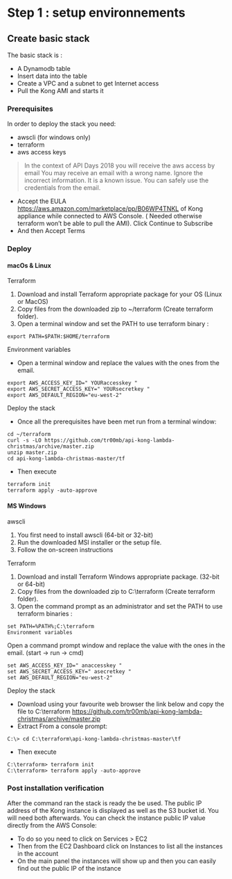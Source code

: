 
# Step 1 : setup environnements

## Create basic stack
The basic stack is :
- A Dynamodb table
- Insert data into the table
- Create a VPC and a subnet to get Internet access
- Pull the Kong AMI and starts it

### Prerequisites
In order to deploy the stack you need:
- awscli (for windows only)
- terraform
- aws access keys

>In the context of API Days 2018 you will receive the aws access by email
>You may receive an email with a wrong name. Ignore the incorrect information. It is a known issue.
>You can safely use the credentials from the email.

- Accept the EULA https://aws.amazon.com/marketplace/pp/B06WP4TNKL of Kong
appliance while connected to AWS Console. ( Needed otherwise terraform won’t be able
to pull the AMI). Click Continue to Subscribe
- And then Accept Terms

### Deploy
#### macOs & Linux
Terraform
1. Download and install Terraform appropriate package for your OS (Linux or MacOS)
2. Copy files from the downloaded zip to ~/terraform (Create terraform folder).
3. Open a terminal window and set the PATH to use terraform binary :
```
export PATH=$PATH:$HOME/terraform
````

Environment variables
- Open a terminal window and replace the values with the ones from the email.
````
export AWS_ACCESS_KEY_ID=" YOURaccesskey "
export AWS_SECRET_ACCESS_KEY=" YOURsecretkey "
export AWS_DEFAULT_REGION="eu-west-2"
`````

Deploy the stack
- Once all the prerequisites have been met run from a terminal window:
````
cd ~/terraform
curl -s -LO https://github.com/tr00mb/api-kong-lambda-christmas/archive/master.zip
unzip master.zip
cd api-kong-lambda-christmas-master/tf
````

- Then execute
````
terraform init
terraform apply -auto-approve
````
#### MS Windows
awscli
1. You first need to install awscli (64-bit or 32-bit)
2. Run the downloaded MSI installer or the setup file.
3. Follow the on-screen instructions

Terraform
1. Download and install Terraform Windows appropriate package. (32-bit or 64-bit)
2. Copy files from the downloaded zip to C:\terraform (Create terraform folder).
3. Open the command prompt as an administrator and set the PATH to use terraform binaries :
````
set PATH=%PATH%;C:\terraform
Environment variables
````
Open a command prompt window and replace the value with the ones in the email.
(start -> run -> cmd)
````
set AWS_ACCESS_KEY_ID=" anaccesskey "
set AWS_SECRET_ACCESS_KEY=" asecretkey "
set AWS_DEFAULT_REGION="eu-west-2"
````

Deploy the stack
- Download using your favourite web browser the link below and copy the file to
C:\terraform
https://github.com/tr00mb/api-kong-lambda-christmas/archive/master.zip
- Extract
From a console prompt:
`````
C:\> cd C:\terraform\api-kong-lambda-christmas-master\tf
`````
- Then execute
`````
C:\terraform> terraform init
C:\terraform> terraform apply -auto-approve
`````
### Post installation verification
After the command ran the stack is ready the be used.
The public IP address of the Kong instance is displayed as well as the S3 bucket id. You
will need both afterwards.
You can check the instance public IP value directly from the AWS Console:
- To do so you need to click on Services > EC2
- Then from the EC2 Dashboard click on Instances to list all the instances in the account
- On the main panel the instances will show up and then you can easily find out the public
IP of the instance


